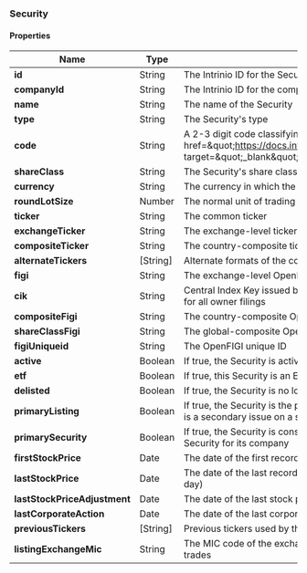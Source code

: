 
[//]: # (CLASS:Security)

[//]: # (KIND:object)

### Security

#### Properties

[//]: # (START_DEFINITION)

Name | Type | Description
------------ | ------------- | -------------
**id** | String | The Intrinio ID for the Security &nbsp;
**companyId** | String | The Intrinio ID for the company for which the Security is issued &nbsp;
**name** | String | The name of the Security &nbsp;
**type** | String | The Security&#39;s type &nbsp;
**code** | String | A 2-3 digit code classifying the Security (&lt;a href&#x3D;\&quot;https://docs.intrinio.com/documentation/security_codes\&quot; target&#x3D;\&quot;_blank\&quot;&gt;reference&lt;/a&gt;) &nbsp;
**shareClass** | String | The Security&#39;s share class (if applicable) &nbsp;
**currency** | String | The currency in which the Security is traded on the exchange &nbsp;
**roundLotSize** | Number | The normal unit of trading &nbsp;
**ticker** | String | The common ticker &nbsp;
**exchangeTicker** | String | The exchange-level ticker &nbsp;
**compositeTicker** | String | The country-composite ticker &nbsp;
**alternateTickers** | [String] | Alternate formats of the common ticker &nbsp;
**figi** | String | The exchange-level OpenFIGI identifier &nbsp;
**cik** | String | Central Index Key issued by the SEC, which is the unique identifier for all owner filings &nbsp;
**compositeFigi** | String | The country-composite OpenFIGI identifier &nbsp;
**shareClassFigi** | String | The global-composite OpenFIGI identifier &nbsp;
**figiUniqueid** | String | The OpenFIGI unique ID &nbsp;
**active** | Boolean | If true, the Security is active and has been recently traded &nbsp;
**etf** | Boolean | If true, this Security is an ETF &nbsp;
**delisted** | Boolean | If true, the Security is no longer traded on the exchange &nbsp;
**primaryListing** | Boolean | If true, the Security is the primary issue for the company, otherwise it is a secondary issue on a secondary stock exchange &nbsp;
**primarySecurity** | Boolean | If true, the Security is considered by Intrinio to be the primary Security for its company &nbsp;
**firstStockPrice** | Date | The date of the first recorded stock price &nbsp;
**lastStockPrice** | Date | The date of the last recorded stock price (or the most recent trading day) &nbsp;
**lastStockPriceAdjustment** | Date | The date of the last stock price adjustment (dividend, split, etc) &nbsp;
**lastCorporateAction** | Date | The date of the last corporate action &nbsp;
**previousTickers** | [String] | Previous tickers used by this security &nbsp;
**listingExchangeMic** | String | The MIC code of the exchange on which this security primarily trades &nbsp;

[//]: # (END_DEFINITION)





